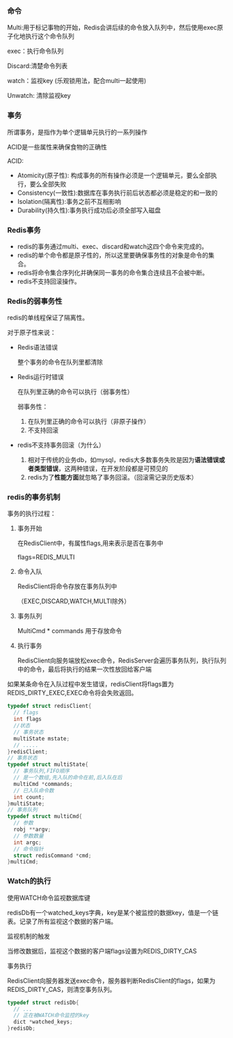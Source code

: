 ### 命令

Multi:用于标记事物的开始，Redis会讲后续的命令放入队列中，然后使用exec原子化地执行这个命令队列

exec：执行命令队列

Discard:清楚命令列表

watch：监视key (乐观锁用法，配合multi一起使用)

Unwatch: 清除监视key



### 事务

所谓事务，是指作为单个逻辑单元执行的一系列操作

ACID是一些属性来确保食物的正确性

ACID:

- Atomicity(原子性): 构成事务的所有操作必须是一个逻辑单元，要么全部执行，要么全部失败
- Consistency(一致性):数据库在事务执行前后状态都必须是稳定的和一致的
- Isolation(隔离性):事务之前不互相影响
- Durability(持久性):事务执行成功后必须全部写入磁盘

### Redis事务

- redis的事务通过multi、exec、discard和watch这四个命令来完成的。
- redis的单个命令都是原子性的，所以这里要确保事务性的对象是命令的集合。
- redis将命令集合序列化并确保同一事务的命令集合连续且不会被中断。
- redis不支持回滚操作。

### Redis的弱事务性

redis的单线程保证了隔离性。

对于原子性来说：

- Redis语法错误

  整个事务的命令在队列里都清除

- Redis运行时错误

  在队列里正确的命令可以执行（弱事务性）

  弱事务性：

  1. 在队列里正确的命令可以执行（非原子操作）
  2. 不支持回滚

- redis不支持事务回滚（为什么）

  1. 相对于传统的业务db，如mysql，redis大多数事务失败是因为**语法错误或者类型错误**，这两种错误，在开发阶段都是可预见的
  2. redis为了**性能方面**就忽略了事务回滚。（回滚需记录历史版本）

### redis的事务机制

事务的执行过程：

1. 事务开始

   在RedisClient中，有属性flags,用来表示是否在事务中

   flags=REDIS_MULTI

2. 命令入队

   RedisClient将命令存放在事务队列中

   （EXEC,DISCARD,WATCH,MULTI除外）

3. 事务队列

   MultiCmd * commands 用于存放命令

4. 执行事务

   RedisClient向服务端放松exec命令，RedisServer会遍历事务队列，执行队列中的命令，最后将执行的结果一次性放回给客户端

如果某条命令在入队过程中发生错误，redisClient将flags置为REDIS_DIRTY_EXEC,EXEC命令将会失败返回。

```c
typedef struct redisClient{ 
  // flags 
  int flags
  //状态 
  // 事务状态 
  multiState mstate;
  // ..... 
}redisClient; 
// 事务状态 
typedef struct multiState{ 
  // 事务队列,FIFO顺序 
  // 是一个数组,先入队的命令在前,后入队在后 
  multiCmd *commands; 
  // 已入队命令数
  int count;
}multiState; 
// 事务队列 
typedef struct multiCmd{ 
  // 参数 
  robj **argv;
  // 参数数量 
  int argc;
  // 命令指针 
  struct redisCommand *cmd;
}multiCmd;
```

### Watch的执行

使用WATCH命令监视数据库键

redisDb有一个watched_keys字典，key是某个被监控的数据key，值是一个链表。记录了所有监视这个数据的客户端。

监视机制的触发

当修改数据后，监视这个数据的客户端flags设置为REDIS_DIRTY_CAS

事务执行

RedisClient向服务器发送exec命令，服务器判断RedisClient的flags，如果为REDIS_DIRTY_CAS，则清空事务队列。

```c
typedef struct redisDb{
  // ...
  // 正在被WATCH命令监控的key
  dict *watched_keys;
}redisDb;
```